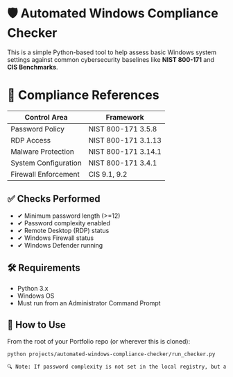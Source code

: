 # 🛡️ Automated Windows Compliance Checker

This is a simple Python-based tool to help assess basic Windows system settings against common cybersecurity baselines like **NIST 800-171** and **CIS Benchmarks**.

# 📘 Compliance References
| Control Area         | Framework           |
| -------------------- | ------------------- |
| Password Policy      | NIST 800-171 3.5.8  |
| RDP Access           | NIST 800-171 3.1.13 |
| Malware Protection   | NIST 800-171 3.14.1 |
| System Configuration | NIST 800-171 3.4.1  |
| Firewall Enforcement | CIS 9.1, 9.2        |



## ✅ Checks Performed

- ✔ Minimum password length (>=12)
- ✔ Password complexity enabled
- ✔ Remote Desktop (RDP) status
- ✔ Windows Firewall status
- ✔ Windows Defender running


## 🛠 Requirements

- Python 3.x
- Windows OS
- Must run from an Administrator Command Prompt


## 🚀 How to Use

From the root of your Portfolio repo (or wherever this is cloned):

```bash
python projects/automated-windows-compliance-checker/run_checker.py

🔍 Note: If password complexity is not set in the local registry, but appears as enabled in the GUI, it may be enforced by domain or Microsoft account policy.
